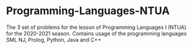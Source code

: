# Programming-Languages-NTUA

The 3 set of problems for the lesson of Programming Languages I (NTUA) for the 2020-2021 season.
Contains usage of the programming languages SML NJ, Prolog, Python, Java and C++
